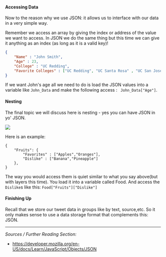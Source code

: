 #### Accessing Data

Now to the reason why we use JSON: it allows us to interface with our data in a very simple way. 
 
Remember we access an array by giving the index or address of the value we want to access.  In JSON we do the same thing but this time we can give it anything as an index (as long as it is a valid key)!

```json
{
	"Name" : "John Smith",
	"Age" : 23,
	"College" : "UC Redding",
	"Favorite Colleges" : ["UC Redding", "UC Santa Rosa" , "UC San Jose"],
}
```

If we want John's age all we need to do is load the JSON values into a variable like `John_Data` and make the following access : ` John_Data["Age"]`.

#### Nesting

The final topic we will discuss here is nesting - yes you can have JSON in yo' JSON.

![](https://i.chzbgr.com/full/8759438080/hC74C9921/i-heard-you-like-json-so-im-going-to-put-json-inside-json-so-you-can-parse-what-is-parsed)

Here is an example:

```
{
	"Fruits": {
		"Favorites" : ["Apples","Oranges"],
    	"Dislike" : ["Banana","Pineapple"]
	},
}
```

The way you would access them is quiet similar to what you say above(but with layers this time). You load it into a variable called Food. And access the `Dislike`s like this: `Food["Fruits"]["Dislike"]`

#### Finishing Up

Recall that we store our tweet data in groups like by text, source,etc. So it only makes sense to use a data storage format that complements this: JSON.



***

*Sources / Further Reading Section:*

* https://developer.mozilla.org/en-US/docs/Learn/JavaScript/Objects/JSON